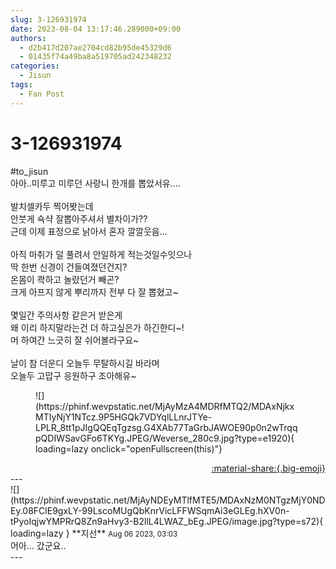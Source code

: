 ```yaml
---
slug: 3-126931974
date: 2023-08-04 13:17:46.289000+09:00
authors:
  - d2b417d207ae2704cd82b95de45329d6
  - 01435f74a49ba8a519705ad242348232
categories:
  - Jisun
tags:
  - Fan Post
---
```


# 3-126931974

<div class="post-container" markdown="1">
<div class="content-container md-sidebar__scrollwrap" markdown="1">

\#to_jisun <br>아아..미루고 미루던 사랑니 한개를 뽑았서유....<br><br>발치셀카두 찍어봣는데<br>안붓게 쇽샥 잘뽑아주셔서 별차이가??<br>근데 이제 표정으로 낡아서 혼자 깔깔웃음...<br><br>아직 마취가 덜 풀려서 안일하게 적는것일수잇으나<br>딱 한번 신경이 건들여졌던건지?<br>온몸이 콱하고 놀랐던거 빼곤?<br>크게 아프지 않게 뿌리까지 전부 다 잘 뽑혔고~<br><br>몇일간 주의사항 같은거 받은게<br>왜 이리 하지말라는건 더 하고싶은가 하긴한디~!<br>머 하여간 느긋히 잘 쉬어볼라구요~<br><br>날이 참 더운디 오늘두 무탈하시길 바라며<br>오늘두 고맙구 응원하구 조아해유~<br>
<figure markdown="1">
![](https://phinf.wevpstatic.net/MjAyMzA4MDRfMTQ2/MDAxNjkxMTIyNjY1NTcz.9P5HGQk7VDYqlLLnrJTYe-LPLR_8tt1pJIgQQEqTgzsg.G4XAb77TaGrbJAWOE90p0n2wTrqqpQDIWSavGFo6TKYg.JPEG/Weverse_280c9.jpg?type=e1920){ loading=lazy onclick="openFullscreen(this)"}
</figure>


</div>
</div>

<div style="text-align: right;" markdown="1">
<a href="https://weverse.io/fromis9/fanpost/3-126931974" style="text-align: right;">:material-share:{.big-emoji}</a>
</div>
---

<div class="comments-container md-sidebar__scrollwrap" markdown="1">
<div class="comment" markdown="1">
<div class='id-container' markdown="1">
![](https://phinf.wevpstatic.net/MjAyNDEyMTlfMTE5/MDAxNzM0NTgzMjY0NDEy.08FClE9gxLY-99LscoMUgQbKnrVicLFFWSqmAi3eGLEg.hXV0n-tPyoIqjwYMPRrQ8Zn9aHvy3-B2llL4LWAZ_bEg.JPEG/image.jpg?type=s72){ loading=lazy }
**<span class="artist">지선</span>** <small>Aug 06 2023, 03:03</small><br>
</div>
<div class='comment-body' markdown="1">
어아... 갔군요..
</div>
</div>
</div>
---
